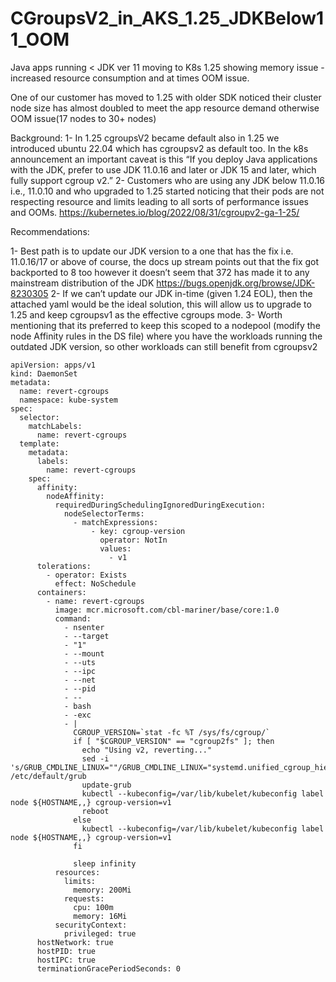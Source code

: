 # CGroupsV2_in_AKS_1.25_JDKBelow11_OOM
Java apps running < JDK ver 11 moving to K8s 1.25 showing memory issue - increased resource consumption and at times OOM issue. 

One of our customer has moved to 1.25 with older SDK noticed their cluster node size has almost doubled to meet the app resource demand otherwise OOM issue(17 nodes to 
30+ nodes)

Background:
1-	In 1.25 cgroupsV2 became default also in 1.25 we introduced ubuntu 22.04 which has cgroupsv2 as default too. In the k8s announcement an important caveat is this “If you deploy Java applications with the JDK, prefer to use JDK 11.0.16 and later or JDK 15 and later, which fully support cgroup v2.”
2-	Customers who are using any JDK below 11.0.16 i.e., 11.0.10 and who upgraded to 1.25 started noticing that their pods are not respecting resource and limits leading to all sorts of performance issues and OOMs. 
https://kubernetes.io/blog/2022/08/31/cgroupv2-ga-1-25/

Recommendations:

1-	Best path is to update our JDK version to a one that has the fix i.e. 11.0.16/17 or above of course, the docs up stream points out that the fix got backported to 8 too however it doesn’t seem that 372 has made it to any mainstream distribution of the JDK 
https://bugs.openjdk.org/browse/JDK-8230305
2-	If we can’t update our JDK in-time (given 1.24 EOL), then the attached yaml would be the ideal solution, this will allow us to upgrade to 1.25 and keep cgroupsv1 as the effective cgroups mode.
3-	Worth mentioning that its preferred to keep this scoped to a nodepool  (modify the node Affinity rules in the DS file) where you have the workloads running the outdated JDK version, so other workloads can still benefit from cgroupsv2

```code
apiVersion: apps/v1
kind: DaemonSet
metadata:
  name: revert-cgroups
  namespace: kube-system
spec:
  selector:
    matchLabels:
      name: revert-cgroups
  template:
    metadata:
      labels:
        name: revert-cgroups
    spec:
      affinity:
        nodeAffinity:
          requiredDuringSchedulingIgnoredDuringExecution:
            nodeSelectorTerms:
              - matchExpressions:
                  - key: cgroup-version
                    operator: NotIn
                    values:
                      - v1
      tolerations:
        - operator: Exists
          effect: NoSchedule
      containers:
        - name: revert-cgroups
          image: mcr.microsoft.com/cbl-mariner/base/core:1.0
          command:
            - nsenter
            - --target
            - "1"
            - --mount
            - --uts
            - --ipc
            - --net
            - --pid
            - --
            - bash
            - -exc
            - |
              CGROUP_VERSION=`stat -fc %T /sys/fs/cgroup/`
              if [ "$CGROUP_VERSION" == "cgroup2fs" ]; then
                echo "Using v2, reverting..."
                sed -i 's/GRUB_CMDLINE_LINUX=""/GRUB_CMDLINE_LINUX="systemd.unified_cgroup_hierarchy=0"/' /etc/default/grub
                update-grub
                kubectl --kubeconfig=/var/lib/kubelet/kubeconfig label node ${HOSTNAME,,} cgroup-version=v1
                reboot
              else
                kubectl --kubeconfig=/var/lib/kubelet/kubeconfig label node ${HOSTNAME,,} cgroup-version=v1
              fi

              sleep infinity
          resources:
            limits:
              memory: 200Mi
            requests:
              cpu: 100m
              memory: 16Mi
          securityContext:
            privileged: true
      hostNetwork: true
      hostPID: true
      hostIPC: true
      terminationGracePeriodSeconds: 0
```
